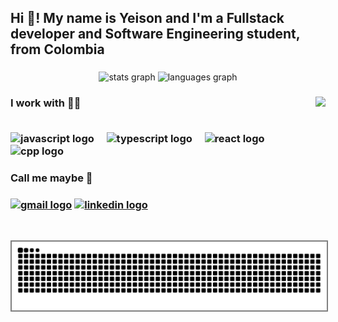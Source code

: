 <link rel="stylesheet" type='text/css' href="https://cdn.jsdelivr.net/gh/devicons/devicon@latest/devicon.min.css" />

<h2 align="left">Hi 👋! My name is Yeison and I'm a Fullstack developer and Software Engineering student, from Colombia</h2>

###

<div align="center">
  <img src="https://github-readme-stats.vercel.app/api?username=yeisonbetancur&hide_title=false&hide_rank=false&show_icons=true&include_all_commits=true&count_private=true&disable_animations=false&theme=dracula&locale=en&hide_border=false" height="150" alt="stats graph"  />
  <img src="https://github-readme-stats.vercel.app/api/top-langs?username=yeisonbetancur&locale=en&hide_title=false&layout=compact&card_width=320&langs_count=5&theme=dracula&hide_border=false" height="150" alt="languages graph"  />
</div>

###


<img align="right" height=200 src="https://media1.tenor.com/m/5BvuMx71Tt4AAAAC/dark-souls.gif"/>


<div align="left">
  <h3>I work with 🐱‍💻<h3/>
  <img src="https://cdn.jsdelivr.net/gh/devicons/devicon/icons/javascript/javascript-original.svg" height="30" alt="javascript logo"  />
  <img width="12" />
  <img src="https://cdn.jsdelivr.net/gh/devicons/devicon/icons/typescript/typescript-original.svg" height="30" alt="typescript logo"  />
  <img width="12" />
  <img src="https://cdn.jsdelivr.net/gh/devicons/devicon/icons/react/react-original.svg" height="30" alt="react logo"  />
  
  <img src="https://cdn.jsdelivr.net/gh/devicons/devicon@latest/icons/tailwindcss/tailwindcss-original-wordmark.svg"  height="30" width="12"/>
  
  <link rel="stylesheet" type='text/css' href="https://cdn.jsdelivr.net/gh/devicons/devicon@latest/devicon.min.css" />
          
          
  <img src="https://cdn.jsdelivr.net/gh/devicons/devicon@latest/icons/python/python-original.svg" width="12"  height="30" />
          
  <img src="https://cdn.jsdelivr.net/gh/devicons/devicon@latest/icons/cplusplus/cplusplus-original.svg" height="30" alt="cpp logo" />
  <img width="12" />
  



</div>

###

 <h3>Call me maybe 🤳<h3/>

<div align="left">
  <a href="yeisonbetancur01234@gmail.com"><img src="https://img.shields.io/static/v1?message=Gmail&logo=gmail&label=&color=D14836&logoColor=white&labelColor=&style=for-the-badge" height="35" alt="gmail logo"  /><a/>
  <a href="https://www.linkedin.com/in/yeison-betancur/"><img src="https://img.shields.io/static/v1?message=LinkedIn&logo=linkedin&label=&color=0077B5&logoColor=white&labelColor=&style=for-the-badge" height="35" alt="linkedin logo"  /><a/>

</div>

###

<br clear="both">

<img src="https://raw.githubusercontent.com/yeisonbetancur/yeisonbetancur/output/snake.svg" alt="Snake animation" style="border: 2px solid grey;" />
